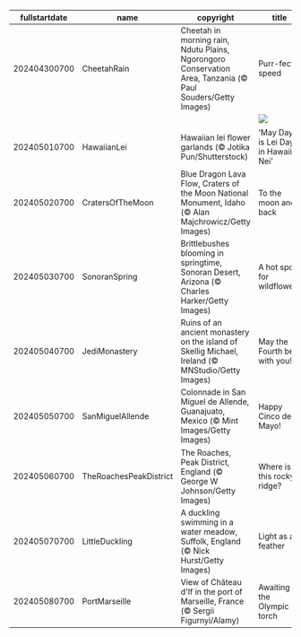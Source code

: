 |fullstartdate|name|copyright|title|image|
|--|--|--|--|--|
202404300700|CheetahRain|Cheetah in morning rain, Ndutu Plains, Ngorongoro Conservation Area, Tanzania (© Paul Souders/Getty Images)|Purr-fect speed|![](/en-US/2024/05/202404300700CheetahRain.jpg)|
||||![](/en-US/2024/05/.jpg)|
202405010700|HawaiianLei|Hawaiian lei flower garlands (© Jotika Pun/Shutterstock)|'May Day is Lei Day in Hawaii Nei'|![](/en-US/2024/05/202405010700HawaiianLei.jpg)|
202405020700|CratersOfTheMoon|Blue Dragon Lava Flow, Craters of the Moon National Monument, Idaho (© Alan Majchrowicz/Getty Images)|To the moon and back|![](/en-US/2024/05/202405020700CratersOfTheMoon.jpg)|
202405030700|SonoranSpring|Brittlebushes blooming in springtime, Sonoran Desert, Arizona (© Charles Harker/Getty Images)|A hot spot for wildflowers|![](/en-US/2024/05/202405030700SonoranSpring.jpg)|
202405040700|JediMonastery|Ruins of an ancient monastery on the island of Skellig Michael, Ireland (© MNStudio/Getty Images)|May the Fourth be with you!|![](/en-US/2024/05/202405040700JediMonastery.jpg)|
202405050700|SanMiguelAllende|Colonnade in San Miguel de Allende, Guanajuato, Mexico (© Mint Images/Getty Images)|Happy Cinco de Mayo!|![](/en-US/2024/05/202405050700SanMiguelAllende.jpg)|
202405060700|TheRoachesPeakDistrict|The Roaches, Peak District, England (© George W Johnson/Getty Images)|Where is this rocky ridge?|![](/en-US/2024/05/202405060700TheRoachesPeakDistrict.jpg)|
202405070700|LittleDuckling|A duckling swimming in a water meadow, Suffolk, England (© Nick Hurst/Getty Images)|Light as a feather|![](/en-US/2024/05/202405070700LittleDuckling.jpg)|
202405080700|PortMarseille|View of Château d'If in the port of Marseille, France (© Sergii Figurnyi/Alamy)|Awaiting the Olympic torch|![](/en-US/2024/05/202405080700PortMarseille.jpg)|
